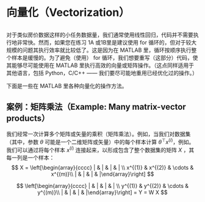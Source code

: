 # 向量化（Vectorization）
##  

对于类似房价数据这样的小任务数据量，我们通常使用线性回归，代码并不需要执行地非常快。然而，如果您在练习 1A 或1B里是建议使用 for 循环的，但对于较大规模的问题其执行效率就比较低了。这是因为在 MATLAB 里，循环按顺序执行整个样本是缓慢的。为了避免（使用） for 循环，我们想要重写（这部分）代码，使其能够尽可能使用在 MATLAB 里执行高效的向量或矩阵操作。（这点同样适用于其他语言，包括 Python，C/C++ —— 我们要尽可能地重用已经优化过的操作。）  

下面是一些在 MATLAB 里各种向量化的操作方法。  

## 案例：矩阵乘法（Example: Many matrix-vector products）

我们经常一次计算多个矩阵或矢量的乘积（矩阵乘法）。例如，当我们对数据集（其中，参数 $\theta$ 可能是一个二维矩阵或矢量）中的每个样本计算 $\theta^{\top}x^{(i)}$，例如。我们可以通过将每个样本 $x^{(i)}$ 连接起来，以形成包含了整个数据集的矩阵 $X$ ，其每一列是一个样本：  
$$
X = \left[\begin{array}{cccc}
  | & |  &  | & | \\
  x^{(1)} & x^{(2)} & \cdots & x^{(m)}\\
    | & |  &  | & |\end{array}\right]
$$


$$
\left[\begin{array}{cccc}
| & |  &  | & | \\
y^{(1)} & y^{(2)} & \cdots & y^{(m)}\\
| & |  &  | & |\end{array}\right] = Y = W X
$$

